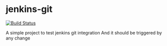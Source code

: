 # jenkins-git
[![Build Status](http://localhost:8080/buildStatus/icon?job=jenkins-webhook%2Fmaster)](http://localhost:8080/job/jenkins-webhook/job/master/)

A simple project to test jenkins git integration
And it should be triggered by any change
